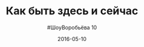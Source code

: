 ---
title: Как быть здесь и сейчас 
layout: show
video: "X_DpgVjiw9E"
description: "Пять основных вещей, которые тебе надо перестать делать, чтобы не улетать в мысли, а оставаться осознанным"
date: "2016-05-10"
episode: 10
picture: 10.jpg
subtitle: '#ШоуВоробьёва 10'
---